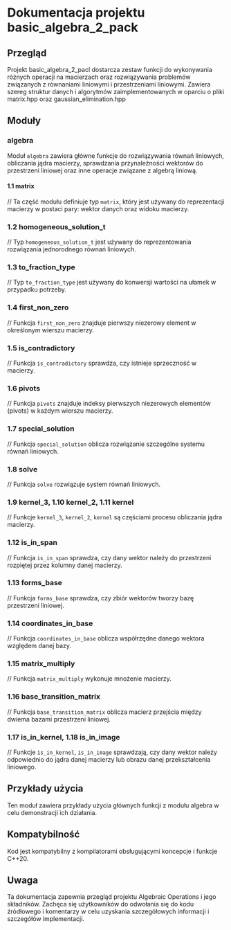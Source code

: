 # Dokumentacja projektu basic_algebra_2_pack

## Przegląd

Projekt basic_algebra_2_pacl dostarcza zestaw funkcji do wykonywania różnych operacji na macierzach oraz rozwiązywania problemów związanych z równaniami liniowymi i przestrzeniami liniowymi. Zawiera szereg struktur danych i algorytmów zaimplementowanych w oparciu o pliki matrix.hpp oraz gaussian_elimination.hpp

## Moduły

### algebra

Moduł `algebra` zawiera główne funkcje do rozwiązywania równań liniowych, obliczania jądra macierzy, sprawdzania przynależności wektorów do przestrzeni liniowej oraz inne operacje związane z algebrą liniową.

#### 1.1 matrix

// Ta część modułu definiuje typ `matrix`, który jest używany do reprezentacji macierzy w postaci pary: wektor danych oraz widoku macierzy.

### 1.2 homogeneous_solution_t

// Typ `homogeneous_solution_t` jest używany do reprezentowania rozwiązania jednorodnego równań liniowych.

### 1.3 to_fraction_type

// Typ `to_fraction_type` jest używany do konwersji wartości na ułamek w przypadku potrzeby.

### 1.4 first_non_zero

// Funkcja `first_non_zero` znajduje pierwszy niezerowy element w określonym wierszu macierzy.

### 1.5 is_contradictory

// Funkcja `is_contradictory` sprawdza, czy istnieje sprzeczność w macierzy.

### 1.6 pivots

// Funkcja `pivots` znajduje indeksy pierwszych niezerowych elementów (pivots) w każdym wierszu macierzy.

### 1.7 special_solution

// Funkcja `special_solution` oblicza rozwiązanie szczególne systemu równań liniowych.

### 1.8 solve

// Funkcja `solve` rozwiązuje system równań liniowych.

### 1.9 kernel_3, 1.10 kernel_2, 1.11 kernel

// Funkcje `kernel_3`, `kernel_2`, `kernel` są częściami procesu obliczania jądra macierzy.

### 1.12 is_in_span

// Funkcja `is_in_span` sprawdza, czy dany wektor należy do przestrzeni rozpiętej przez kolumny danej macierzy.

### 1.13 forms_base

// Funkcja `forms_base` sprawdza, czy zbiór wektorów tworzy bazę przestrzeni liniowej.

### 1.14 coordinates_in_base

// Funkcja `coordinates_in_base` oblicza współrzędne danego wektora względem danej bazy.

### 1.15 matrix_multiply

// Funkcja `matrix_multiply` wykonuje mnożenie macierzy.

### 1.16 base_transition_matrix

// Funkcja `base_transition_matrix` oblicza macierz przejścia między dwiema bazami przestrzeni liniowej.

### 1.17 is_in_kernel, 1.18 is_in_image

// Funkcje `is_in_kernel`, `is_in_image` sprawdzają, czy dany wektor należy odpowiednio do jądra danej macierzy lub obrazu danej przekształcenia liniowego.

## Przykłady użycia

Ten moduł zawiera przykłady użycia głównych funkcji z modułu algebra w celu demonstracji ich działania.

## Kompatybilność

Kod jest kompatybilny z kompilatorami obsługującymi koncepcje i funkcje C++20.

## Uwaga

Ta dokumentacja zapewnia przegląd projektu Algebraic Operations i jego składników. Zachęca się użytkowników do odwołania się do kodu źródłowego i komentarzy w celu uzyskania szczegółowych informacji i szczegółów implementacji.